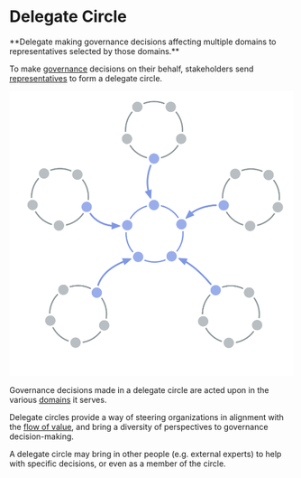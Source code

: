 # Delegate Circle

<summary>
**Delegate making governance decisions affecting multiple domains to representatives selected by those domains.**
</summary>

To make [governance](glossary:governance) decisions on their behalf, stakeholders send [representatives](section:representative) to form a delegate circle.

![Delegate Circle](img/structural-patterns/delegate-circle.png)

Governance decisions made in a delegate circle are acted upon in the various [domains](glossary:domain) it serves.

Delegate circles provide a way of steering organizations in alignment with the [flow of value](glossary:flow-of-value), and bring a diversity of perspectives to governance decision-making.

A delegate circle may bring in other people (e.g. external experts) to help with specific decisions, or even as a member of the circle.
